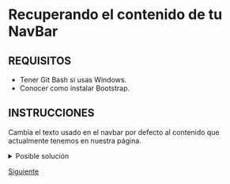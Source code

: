 # Recuperando el contenido de tu NavBar

## REQUISITOS
- Tener Git Bash si usas Windows.
- Conocer como instalar Bootstrap.

## INSTRUCCIONES

Cambia el texto usado en el navbar por defecto al contenido que actualmente
tenemos en nuestra página.

<details>
  <summary>Posible solución</summary>

```html
<body>
  <!-- Nuestra barra de navegación comentada va aquí -->
  <nav class="navbar navbar-expand-lg navbar-light" style="background-color: #fffbf7;">
    <div class="container-fluid">
      <a class="navbar-brand" href="#">
        <img src="https://getmatcha.com/wp-content/themes/getmatcha/img/footer_logo.svg" />
      </a>
      <button class="navbar-toggler" type="button" data-bs-toggle="collapse" data-bs-target="#navbarSupportedContent"
        aria-controls="navbarSupportedContent" aria-expanded="false" aria-label="Toggle navigation">
        <span class="navbar-toggler-icon"></span>
      </button>
      <div class="collapse navbar-collapse" id="navbarSupportedContent">
        <ul class="navbar-nav mx-auto mb-2 mb-lg-0">
          <li class="nav-item">
            <a class="nav-link" aria-current="page" href="#">Platform</a>
          </li>

          <li class="nav-item">
            <a class="nav-link" href="#">Pricing</a>
          </li>

          <li class="nav-item">
            <a class="nav-link" href="#">Customers</a>
          </li>

          <li class="nav-item">
            <a class="nav-link" href="#">Resources</a>
          </li>

          <li class="nav-item">
            <a class="nav-link" href="#">About us</a>
          </li>

        </ul>
        <div class="actions">
          <a href="#">Sign In</a>
          <button>Start Free Trial</button>
        </div>
      </div>
    </div>
  </nav>
  <!-- Nuestro contenido va aquí-->
</body>
```

Viéndose algo como:

![Barra de navegación de Bootstrap con contenido](../assets/bootstrap-default-navbar-with-content.png)

</details>



[Siguiente](../reto-06)